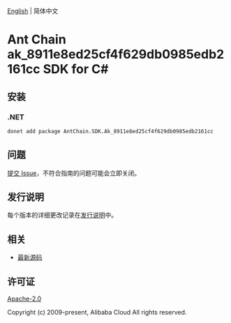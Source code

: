 [English](README.md) | 简体中文

# Ant Chain ak_8911e8ed25cf4f629db0985edb2161cc SDK for C#

## 安装

### .NET

```bash
donet add package AntChain.SDK.Ak_8911e8ed25cf4f629db0985edb2161cc
```

## 问题

[提交 Issue](https://github.com/alipay/antchain-openapi-prod-sdk/issues/new)，不符合指南的问题可能会立即关闭。

## 发行说明

每个版本的详细更改记录在[发行说明](./ChangeLog.txt)中。

## 相关

* [最新源码](https://github.com/antchain-openapi-prod-sdk)

## 许可证

[Apache-2.0](http://www.apache.org/licenses/LICENSE-2.0)

Copyright (c) 2009-present, Alibaba Cloud All rights reserved.
